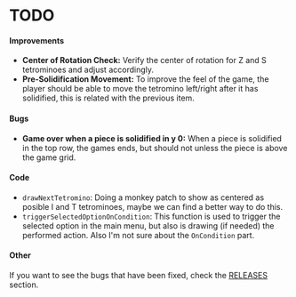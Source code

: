 # TODO

#### Improvements
- **Center of Rotation Check:** Verify the center of rotation for Z and S tetrominoes and adjust accordingly.
- **Pre-Solidification Movement:** To improve the feel of the game, the player should be able to move the tetromino left/right after it has solidified, this is related with the previous item.

#### Bugs
- **Game over when a piece is solidified in y 0:** When a piece is solidified in the top row, the games ends, but should not unless the piece is above the game grid.

#### Code
- `drawNextTetromino`: Doing a monkey patch to show as centered as posible I and T tetrominoes, maybe we can find a better way to do this.
- `triggerSelectedOptionOnCondition`: This function is used to trigger the selected option in the main menu, but also is drawing (if needed) the performed action. Also I'm not sure about the `OnCondition` part.

#### Other
 If you want to see the bugs that have been fixed, check the [RELEASES](https://github.com/danisc23/genesis-megatetris/releases) section.